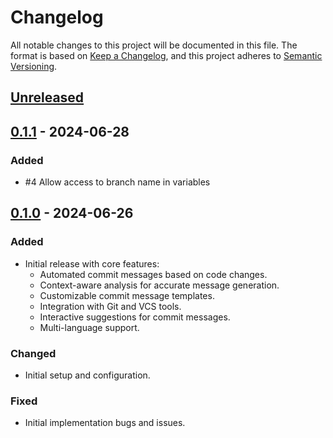 <!-- Keep a Changelog guide -> https://keepachangelog.com -->

# Changelog

All notable changes to this project will be documented in this file.
The format is based on [Keep a Changelog](https://keepachangelog.com/en/1.0.0/), and this project adheres to [Semantic Versioning](https://semver.org/spec/v2.0.0.html).

## [Unreleased]

## [0.1.1] - 2024-06-28

### Added

- #4 Allow access to branch name in variables

## [0.1.0] - 2024-06-26

### Added

- Initial release with core features:
  - Automated commit messages based on code changes.
  - Context-aware analysis for accurate message generation.
  - Customizable commit message templates.
  - Integration with Git and VCS tools.
  - Interactive suggestions for commit messages.
  - Multi-language support.

### Changed

- Initial setup and configuration.

### Fixed

- Initial implementation bugs and issues.

[Unreleased]: https://github.com/itishermann/ollama-commit-summarizer/compare/v0.1.1...HEAD
[0.1.1]: https://github.com/itishermann/ollama-commit-summarizer/compare/v0.1.0...v0.1.1
[0.1.0]: https://github.com/itishermann/ollama-commit-summarizer/releases/tag/v0.1.0
